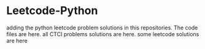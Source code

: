 # Leetcode-Python
adding the python leetcode problem solutions in this repositories. 
The code files are here.
all CTCI problems solutions are here.
some leetcode solutions are here

























































































































